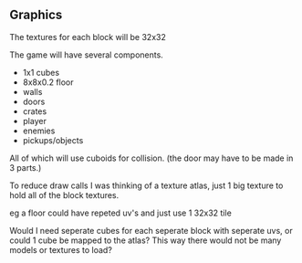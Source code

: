 ## Graphics

The textures for each block will be 32x32

The game will have several components.
- 1x1 cubes
- 8x8x0.2 floor
- walls
- doors
- crates
- player
- enemies
- pickups/objects

All of which will use cuboids for collision. (the door may have to be made in 3 parts.)


To reduce draw calls I was thinking of a texture atlas, just 1 big texture to hold all of the block textures.

eg a floor could have repeted uv's and just use 1 32x32 tile

Would I need seperate cubes for each seperate block with seperate uvs,
or could 1 cube be mapped to the atlas?
This way there would not be many models or textures to load?